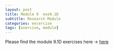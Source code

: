 ```yaml
---
layout: post
title: Module 9  exe9.1D
subtitle: Research Module
categories: excercise
tags: [exercise, module]
---
```


[docs]: https://sudeshnaidoo.github.io/assets/Exa9_1D_Completed2.xlsx

Please find the module 9.1D exercises here -> [here][docs]



